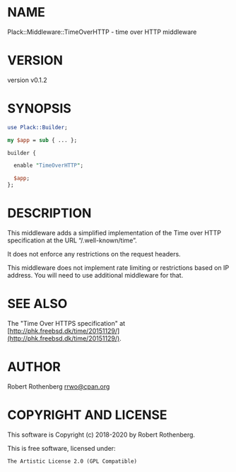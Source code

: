 # NAME

Plack::Middleware::TimeOverHTTP - time over HTTP middleware

# VERSION

version v0.1.2

# SYNOPSIS

```perl
use Plack::Builder;

my $app = sub { ... };

builder {

  enable "TimeOverHTTP";

  $app;
};
```

# DESCRIPTION

This middleware adds a simplified implementation of the Time
over HTTP specification at the URL “/.well-known/time”.

It does not enforce any restrictions on the request headers.

This middleware does not implement rate limiting or restrictions based
on IP address. You will need to use additional middleware for that.

# SEE ALSO

The "Time Over HTTPS specification" at
[http://phk.freebsd.dk/time/20151129/](http://phk.freebsd.dk/time/20151129/).

# AUTHOR

Robert Rothenberg <rrwo@cpan.org>

# COPYRIGHT AND LICENSE

This software is Copyright (c) 2018-2020 by Robert Rothenberg.

This is free software, licensed under:

```
The Artistic License 2.0 (GPL Compatible)
```

